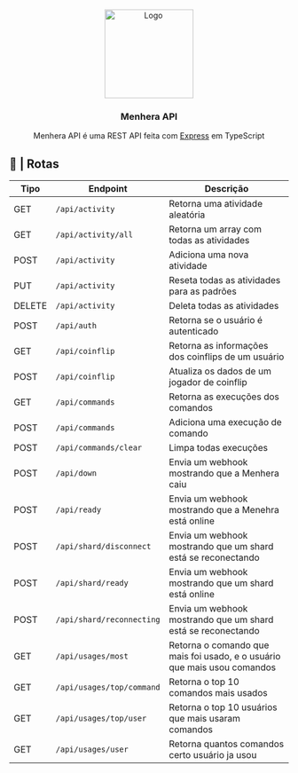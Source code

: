 <br />
<p align="center">
  <a href="https://github.com/ySnoopyDogy/Menhera-Tools">
    <img src="https://i.imgur.com/jjgBki0.png" alt="Logo" width="160" height="160">
  </a>

  <h3 align="center"> Menhera API </h3>

  <p align="center">
    Menhera API é uma REST API feita com <a href="https://expressjs.com/pt-br/">Express</a> em TypeScript
    <br />
  </p>
</p>

## 🔀 | Rotas

| Tipo   | Endpoint                  | Descrição                                                                |
| ------ | ------------------------- | ------------------------------------------------------------------------ |
| GET    | `/api/activity`           | Retorna uma atividade aleatória                                          |
| GET    | `/api/activity/all`       | Retorna um array com todas as atividades                                 |
| POST   | `/api/activity`           | Adiciona uma nova atividade                                              |
| PUT    | `/api/activity`           | Reseta todas as atividades para as padrões                               |
| DELETE | `/api/activity`           | Deleta todas as atividades                                               |
| POST   | `/api/auth`               | Retorna se o usuário é autenticado                                       |
| GET    | `/api/coinflip`           | Retorna as informações dos coinflips de um usuário                       |
| POST   | `/api/coinflip`           | Atualiza os dados de um jogador de coinflip                              |
| GET    | `/api/commands`           | Retorna as execuções dos comandos                                        |
| POST   | `/api/commands`           | Adiciona uma execução de comando                                         |
| POST   | `/api/commands/clear`     | Limpa todas execuções                                                    |
| POST   | `/api/down`               | Envia um webhook mostrando que a Menhera caiu                            |
| POST   | `/api/ready`              | Envia um webhook mostrando que a Menehra está online                     |
| POST   | `/api/shard/disconnect`   | Envia um webhook mostrando que um shard está se reconectando             |
| POST   | `/api/shard/ready`        | Envia um webhook mostrando que um shard está online                      |
| POST   | `/api/shard/reconnecting` | Envia um webhook mostrando que um shard está se reconectando             |
| GET    | `/api/usages/most`        | Retorna o comando que mais foi usado, e o usuário que mais usou comandos |
| GET    | `/api/usages/top/command` | Retorna o top 10 comandos mais usados                                    |
| GET    | `/api/usages/top/user`    | Retorna o top 10 usuários que mais usaram comandos                       |
| GET    | `/api/usages/user`        | Retorna quantos comandos certo usuário ja usou                           |
